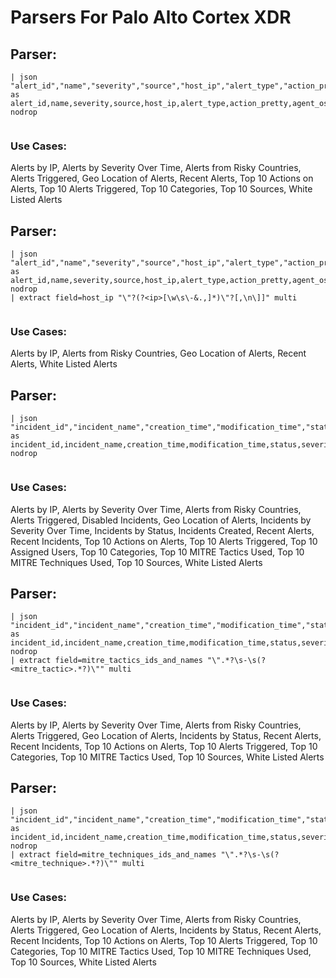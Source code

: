 # Parsers For Palo Alto Cortex XDR

## Parser:
```
| json "alert_id","name","severity","source","host_ip","alert_type","action_pretty","agent_os_type","category","detection_timestamp","is_whitelisted","resolution_status" as alert_id,name,severity,source,host_ip,alert_type,action_pretty,agent_os_type,category,detection_timestamp,is_whitelisted,resolution_status nodrop
 
```
### Use Cases:
Alerts by IP, Alerts by Severity Over Time, Alerts from Risky Countries, Alerts Triggered, Geo Location of Alerts, Recent Alerts, Top 10 Actions on Alerts, Top 10 Alerts Triggered, Top 10 Categories, Top 10 Sources, White Listed Alerts



## Parser:
```
| json "alert_id","name","severity","source","host_ip","alert_type","action_pretty","agent_os_type","category","detection_timestamp","is_whitelisted","resolution_status" as alert_id,name,severity,source,host_ip,alert_type,action_pretty,agent_os_type,category,detection_timestamp,is_whitelisted,resolution_status nodrop
| extract field=host_ip "\"?(?<ip>[\w\s\-&.,]*)\"?[,\n\]]" multi
 
```
### Use Cases:
Alerts by IP, Alerts from Risky Countries, Geo Location of Alerts, Recent Alerts, White Listed Alerts



## Parser:
```
| json "incident_id","incident_name","creation_time","modification_time","status","severity","assigned_user_mail","alert_count","high_severity_alert_count","critical_severity_alert_count","user_count","xdr_url","wildfire_hits","alerts_grouping_status","mitre_tactics_ids_and_names","mitre_techniques_ids_and_names" as incident_id,incident_name,creation_time,modification_time,status,severity,assigned_user_mail,alert_count,high_severity_alert_count,critical_severity_alert_count,user_count,xdr_url,wildfire_hits,alerts_grouping_status,mitre_tactics_ids_and_names,mitre_techniques_ids_and_names nodrop
 
```
### Use Cases:
Alerts by IP, Alerts by Severity Over Time, Alerts from Risky Countries, Alerts Triggered, Disabled Incidents, Geo Location of Alerts, Incidents by Severity Over Time, Incidents by Status, Incidents Created, Recent Alerts, Recent Incidents, Top 10 Actions on Alerts, Top 10 Alerts Triggered, Top 10 Assigned Users, Top 10 Categories, Top 10 MITRE Tactics Used, Top 10 MITRE Techniques Used, Top 10 Sources, White Listed Alerts



## Parser:
```
| json "incident_id","incident_name","creation_time","modification_time","status","severity","assigned_user_mail","alert_count","high_severity_alert_count","critical_severity_alert_count","user_count","xdr_url","wildfire_hits","alerts_grouping_status","mitre_tactics_ids_and_names","mitre_techniques_ids_and_names" as incident_id,incident_name,creation_time,modification_time,status,severity,assigned_user_mail,alert_count,high_severity_alert_count,critical_severity_alert_count,user_count,xdr_url,wildfire_hits,alerts_grouping_status,mitre_tactics_ids_and_names,mitre_techniques_ids_and_names nodrop
| extract field=mitre_tactics_ids_and_names "\".*?\s-\s(?<mitre_tactic>.*?)\"" multi
 
```
### Use Cases:
Alerts by IP, Alerts by Severity Over Time, Alerts from Risky Countries, Alerts Triggered, Geo Location of Alerts, Incidents by Status, Recent Alerts, Recent Incidents, Top 10 Actions on Alerts, Top 10 Alerts Triggered, Top 10 Categories, Top 10 MITRE Tactics Used, Top 10 Sources, White Listed Alerts



## Parser:
```
| json "incident_id","incident_name","creation_time","modification_time","status","severity","assigned_user_mail","alert_count","high_severity_alert_count","critical_severity_alert_count","user_count","xdr_url","wildfire_hits","alerts_grouping_status","mitre_tactics_ids_and_names","mitre_techniques_ids_and_names" as incident_id,incident_name,creation_time,modification_time,status,severity,assigned_user_mail,alert_count,high_severity_alert_count,critical_severity_alert_count,user_count,xdr_url,wildfire_hits,alerts_grouping_status,mitre_tactics_ids_and_names,mitre_techniques_ids_and_names nodrop
| extract field=mitre_techniques_ids_and_names "\".*?\s-\s(?<mitre_technique>.*?)\"" multi
 
```
### Use Cases:
Alerts by IP, Alerts by Severity Over Time, Alerts from Risky Countries, Alerts Triggered, Geo Location of Alerts, Incidents by Status, Recent Alerts, Recent Incidents, Top 10 Actions on Alerts, Top 10 Alerts Triggered, Top 10 Categories, Top 10 MITRE Tactics Used, Top 10 MITRE Techniques Used, Top 10 Sources, White Listed Alerts


